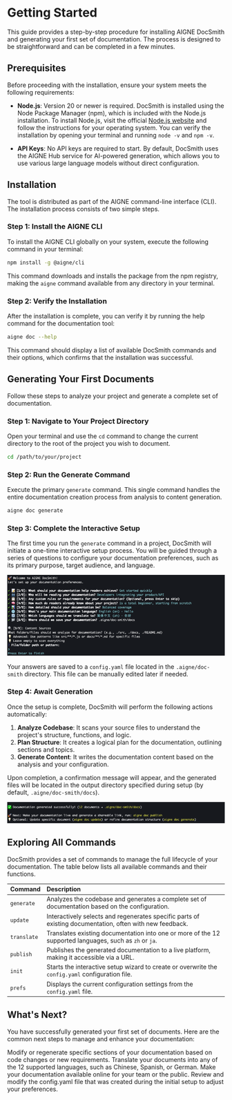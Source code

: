 # Getting Started

This guide provides a step-by-step procedure for installing AIGNE DocSmith and generating your first set of documentation. The process is designed to be straightforward and can be completed in a few minutes.

## Prerequisites

Before proceeding with the installation, ensure your system meets the following requirements:

*   **Node.js**: Version 20 or newer is required. DocSmith is installed using the Node Package Manager (npm), which is included with the Node.js installation. To install Node.js, visit the official [Node.js website](https://nodejs.org/) and follow the instructions for your operating system. You can verify the installation by opening your terminal and running `node -v` and `npm -v`.

*   **API Keys**: No API keys are required to start. By default, DocSmith uses the AIGNE Hub service for AI-powered generation, which allows you to use various large language models without direct configuration.

## Installation

The tool is distributed as part of the AIGNE command-line interface (CLI). The installation process consists of two simple steps.

### Step 1: Install the AIGNE CLI

To install the AIGNE CLI globally on your system, execute the following command in your terminal:

```bash title="Install AIGNE CLI" icon=logos:npm-icon
npm install -g @aigne/cli
```

This command downloads and installs the package from the npm registry, making the `aigne` command available from any directory in your terminal.

### Step 2: Verify the Installation

After the installation is complete, you can verify it by running the help command for the documentation tool:

```bash title="Verify Installation"
aigne doc --help
```

This command should display a list of available DocSmith commands and their options, which confirms that the installation was successful.

## Generating Your First Documents

Follow these steps to analyze your project and generate a complete set of documentation.

### Step 1: Navigate to Your Project Directory

Open your terminal and use the `cd` command to change the current directory to the root of the project you wish to document.

```bash title="Change Directory" icon=mdi:folder-open
cd /path/to/your/project
```

### Step 2: Run the Generate Command

Execute the primary `generate` command. This single command handles the entire documentation creation process from analysis to content generation.

```bash title="Run Generate Command"
aigne doc generate
```

### Step 3: Complete the Interactive Setup

The first time you run the `generate` command in a project, DocSmith will initiate a one-time interactive setup process. You will be guided through a series of questions to configure your documentation preferences, such as its primary purpose, target audience, and language.

![Screenshot of the interactive setup process](../assets/screenshots/doc-complete-setup.png)

Your answers are saved to a `config.yaml` file located in the `.aigne/doc-smith` directory. This file can be manually edited later if needed.

### Step 4: Await Generation

Once the setup is complete, DocSmith will perform the following actions automatically:

1.  **Analyze Codebase**: It scans your source files to understand the project's structure, functions, and logic.
2.  **Plan Structure**: It creates a logical plan for the documentation, outlining sections and topics.
3.  **Generate Content**: It writes the documentation content based on the analysis and your configuration.

Upon completion, a confirmation message will appear, and the generated files will be located in the output directory specified during setup (by default, `.aigne/doc-smith/docs`).

![Screenshot of the success message after generation](../assets/screenshots/doc-generated-successfully.png)

## Exploring All Commands

DocSmith provides a set of commands to manage the full lifecycle of your documentation. The table below lists all available commands and their functions.

| Command     | Description                                                                                                   |
| :---------- | :------------------------------------------------------------------------------------------------------------ |
| `generate`  | Analyzes the codebase and generates a complete set of documentation based on the configuration.               |
| `update`    | Interactively selects and regenerates specific parts of existing documentation, often with new feedback.      |
| `translate` | Translates existing documentation into one or more of the 12 supported languages, such as `zh` or `ja`.       |
| `publish`   | Publishes the generated documentation to a live platform, making it accessible via a URL.                     |
| `init`      | Starts the interactive setup wizard to create or overwrite the `config.yaml` configuration file.              |
| `prefs`     | Displays the current configuration settings from the `config.yaml` file.                                      |

## What's Next?

You have successfully generated your first set of documents. Here are the common next steps to manage and enhance your documentation:

<x-cards data-columns="2">
  <x-card data-title="Update Documentation" data-icon="lucide:refresh-cw" data-href="/guides/updating-documentation">
    Modify or regenerate specific sections of your documentation based on code changes or new requirements.
  </x-card>
  <x-card data-title="Translate Documentation" data-icon="lucide:languages" data-href="/guides/translating-documentation">
    Translate your documents into any of the 12 supported languages, such as Chinese, Spanish, or German.
  </x-card>
  <x-card data-title="Publish Your Docs" data-icon="lucide:rocket" data-href="/guides/publishing-your-docs">
    Make your documentation available online for your team or the public.
  </x-card>
  <x-card data-title="Review Configuration" data-icon="lucide:settings" data-href="/configuration/initial-setup">
    Review and modify the config.yaml file that was created during the initial setup to adjust your preferences.
  </x-card>
</x-cards>